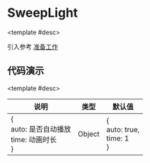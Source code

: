 <script setup>
  import SweepLight from './Components/SweepLight/index.vue'
</script>

# SweepLight

<ContainerBox title="介绍">
<template #desc>
光条一扫而过
</template>
</ContainerBox>

<ContainerBox title="使用">

<template #desc>

引入参考 [准备工作](/Directives/base/start.html#准备工作)

</template>
</ContainerBox>

## 代码演示

<ContainerBox title="基础用法">
<template #desc>
鼠标悬浮在图片上
</template>
<div class="demoBox">
<SweepLight />
</div>

<ShowCode>
<template #codes>

```vue
<template>
  <div class="SweepLight" v-sweepLight="{ auto: false }"></div>
</template>
<style scoped>
.SweepLight {
  width: 25vw;
  height: 25vw;
  overflow: hidden;
  background: url('http://lengyibai.gitee.io/img-bed/img/lib.png') no-repeat center center;
  background-size: cover;
  clip-path: circle(50% at 50% 50%);
}
</style>
```

</template>
</ShowCode>

<ShowCode iskey>
<template #codes>

```js
const sweepLight = {
  mounted(el: HTMLElement, binding) {
    const { auto = true, time = 1 } = binding.value || {};
    setTimeout(() => {
      const a = auto !== false;
      const light = document.createElement('div');
      el.style.position = 'relative';
      light.style.cssText = `
      position: absolute;
      top: 0px;
      left: 0px;
      width: ${el.offsetWidth / 3}px;
      height: 100%;
      background-color: rgba(255, 255, 255, 0.5);
      transform: skewX(45deg) translateX(${el.offsetWidth * 1.5}px);
      transition: all ${time}s;
      filter: blur(5px)
    `;
      el.appendChild(light);
      if (a) {
        light.style.transform = `skewX(45deg) translateX(${-el.offsetWidth * 1.5}px)`;
      } else {
        el.addEventListener('mouseenter', () => {
          light.style.transform = `skewX(45deg) translateX(${-el.offsetWidth * 0.75}px)`;
        });

        el.addEventListener('mouseleave', () => {
          light.style.transform = `skewX(45deg) translateX(${el.offsetWidth * 1.5}px)`;
        });
      }
    });
  },
};
```

</template>
</ShowCode>
</ContainerBox>

<ContainerBox title="value">

<template #desc>

| 说明                                                 | 类型   | 默认值                                 |
| ---------------------------------------------------- | ------ | -------------------------------------- |
| {<br />auto: 是否自动播放<br />time: 动画时长<br />} | Object | {<br />auto: true,<br />time: 1<br />} |

</template>
</ContainerBox>

